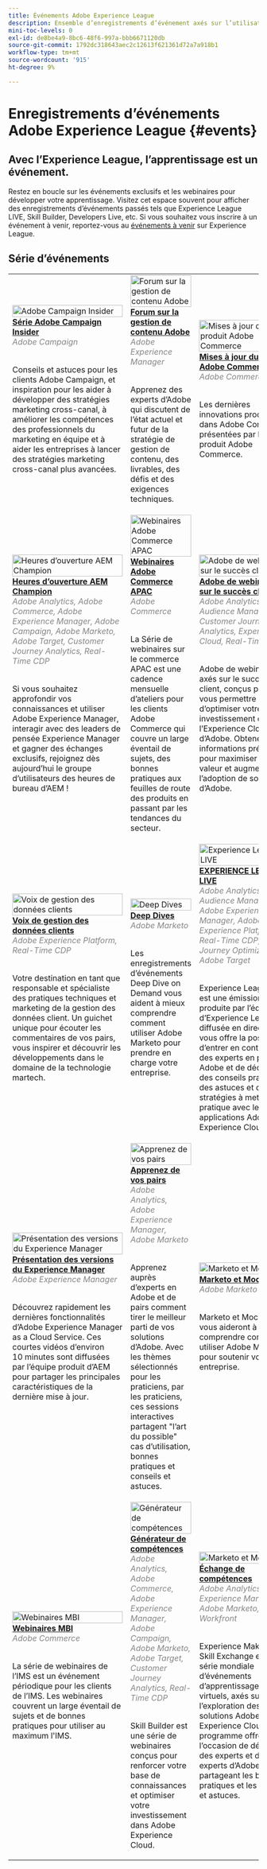```yaml
---
title: Événements Adobe Experience League
description: Ensemble d’enregistrements d’événement axés sur l’utilisation de produits d’entreprise d’Adobe
mini-toc-levels: 0
exl-id: de8be4a9-8bc6-48f6-997a-bbb6671120db
source-git-commit: 1792dc318643aec2c12613f621361d72a7a918b1
workflow-type: tm+mt
source-wordcount: '915'
ht-degree: 9%

---
```


# Enregistrements d’événements Adobe Experience League {#events}

## Avec l’Experience League, l’apprentissage est un événement.

Restez en boucle sur les événements exclusifs et les webinaires pour développer votre apprentissage. Visitez cet espace souvent pour afficher des enregistrements d’événements passés tels que Experience League LIVE, Skill Builder, Developers Live, etc. Si vous souhaitez vous inscrire à un événement à venir, reportez-vous au [événements à venir](https://%65xperienceleague.adobe.com/events/?lang=en) sur Experience League.

## Série d’événements

<table>
  <tr>
   <td>
      <a href="/help/adobe-campaign-insider/overview.md">
      <img style="width:100%" alt="Adobe Campaign Insider" src="https://cdn.experienceleague.adobe.com/thumb/exl-event-adobe-campaign-insider-series.png"/>      
      </a>
      <div>
         <a href="/help/adobe-campaign-insider/overview.md"><strong>Série Adobe Campaign Insider</strong></a>
        <br/><em class="title is-size-7" style="color: #858585;"> Adobe Campaign</em>
      </div>
      <p>
        <br/>
         Conseils et astuces pour les clients Adobe Campaign, et inspiration pour les aider à développer des stratégies marketing cross-canal, à améliorer les compétences des professionnels du marketing en équipe et à aider les entreprises à lancer des stratégies marketing cross-canal plus avancées.
      </p>
    </td>
   <td>
      <a href="/help/adobe-content-management-forum/overview.md">
      <img style="width:100%" alt="Forum sur la gestion de contenu Adobe" src="https://cdn.experienceleague.adobe.com/thumb/exl-event-adobe-content-management-forum.png"/>
      </a>
      <div>
         <a href="/help/adobe-content-management-forum/overview.md"><strong>Forum sur la gestion de contenu Adobe</strong></a>
        <br/><em class="title is-size-7" style="color: #858585;">Adobe Experience Manager</em>
      </div>
      <p>
        <br/>
         Apprenez des experts d’Adobe qui discutent de l’état actuel et futur de la stratégie de gestion de contenu, des livrables, des défis et des exigences techniques.
      </p>
    </td>
   <td>
      <a href="/help/adobe-commerce-product-updates/overview.md">
      <img style="width:100%" alt="Mises à jour du produit Adobe Commerce" src="https://cdn.experienceleague.adobe.com/thumb/exl-event-adobe-commerce-product-updates.png"/>
      </a>
      <div>
         <a href="/help/adobe-commerce-product-updates/overview.md"><strong>Mises à jour du produit Adobe Commerce</strong></a>
        <br/><em class="title is-size-7" style="color: #858585;">Adobe Commerce</em>
      </div>
      <p>
        <br/>
         Les dernières innovations produit dans Adobe Commerce, présentées par l’équipe produit Adobe Commerce.
      </p>
    </td>
   <td>
      <a href="/help/adobe-developers-live/overview.md">
      <img style="width:100%" alt="Adobe Developers Live" src="https://cdn.experienceleague.adobe.com/thumb/exl-event-adobe-developers-live.png"/>
      </a>
      <div>
         <a href="/help/adobe-developers-live/overview.md"><strong>Adobe Developers Live</strong></a>
        <br/><em class="title is-size-7" style="color: #858585;">Adobe Commerce, Adobe Experience Manager, Adobe Experience Platform, services Acrobat, Workfront</em>
      </div>
      <p>
        <br/>
         Adobe Developers Live rassemble des développeurs d’Adobes et des créateurs d’expérience aux profils variés et ayant un objectif unique, afin de créer des expériences de bout en bout incroyables.
      </p>
    </td>
    </tr>
    <tr>    
    <td>
      <a href="/help/aem-champion-office-hours/overview.md">
      <img style="width:100%" alt="Heures d’ouverture AEM Champion" src="https://cdn.experienceleague.adobe.com/thumb/exl-event-aem-champions.png"/>
      </a>
      <div>
         <a href="/help/aem-champion-office-hours/overview.md"><strong>Heures d’ouverture AEM Champion</strong></a>
        <br/><em class="title is-size-7" style="color: #858585;">Adobe Analytics, Adobe Commerce, Adobe Experience Manager, Adobe Campaign, Adobe Marketo, Adobe Target, Customer Journey Analytics, Real-Time CDP</em>
      </div>
      <p>
        <br/>
         Si vous souhaitez approfondir vos connaissances et utiliser Adobe Experience Manager, interagir avec des leaders de pensée Experience Manager et gagner des échanges exclusifs, rejoignez dès aujourd’hui le groupe d’utilisateurs des heures de bureau d’AEM !
      </p>
    </td> 
   <td>
      <a href="/help/apac-commerce/overview.md">
      <img style="width:100%" alt="Webinaires Adobe Commerce APAC" src="https://cdn.experienceleague.adobe.com/thumb/exl-event-apac-commerce-series.png"/>
      </a>
      <div>
         <a href="/help/apac-commerce/overview.md"><strong>Webinaires Adobe Commerce APAC</strong></a>
        <br/><em class="title is-size-7" style="color: #858585;">Adobe Commerce</em>
      </div>
      <p>
        <br/>
         La Série de webinaires sur le commerce APAC est une cadence mensuelle d’ateliers pour les clients Adobe Commerce qui couvre un large éventail de sujets, des bonnes pratiques aux feuilles de route des produits en passant par les tendances du secteur.
      </p>
    </td>
      <td>
      <a href="/help/adobe-customer-success-webinars/overview.md">
      <img style="width:100%" alt="Adobe de webinaires sur le succès client" src="https://cdn.experienceleague.adobe.com/thumb/exl-event-customer-success-webinars.png"/>
      </a>
      <div>
         <a href="/help/adobe-customer-success-webinars/overview.md"><strong>Adobe de webinaires sur le succès client</strong></a>
        <br/><em class="title is-size-7" style="color: #858585;">Adobe Analytics, Audience Manager, Customer Journey Analytics, Experience Cloud, Real-Time CDP</em>
      </div>
      <p>
        <br/>
         Adobe de webinaires axés sur le succès client, conçus pour vous permettre d’optimiser votre investissement dans l’Experience Cloud d’Adobe. Obtenez des informations précieuses pour maximiser la valeur et augmenter l’adoption de solutions d’Adobe.
      </p>
    </td>
   <td>
      <a href="/help/commerce-and-coffee/overview.md">
      <img style="width:100%" alt="Commerce et café" src="https://cdn.experienceleague.adobe.com/thumb/exl-event-commerce-and-coffee.png"/>
      </a>
      <div>
         <a href="/help/commerce-and-coffee/overview.md"><strong>Commerce et café</strong></a>
        <br/><em class="title is-size-7" style="color: #858585;">Adobe Commerce</em>
      </div>
      <p>
        <br/>
         La série Commerce &amp; Café s’adresse aux clients Adobe Commerce existants de tous les niveaux de compétence et fonctionnalités, Corey Gelato, consultant en stratégie commerciale. La série se concentre sur les stratégies et tactiques commerciales, soutenues par des statistiques reflétant le sujet de l'événement.
      </p>
    </td>
    </tr>
    <tr> 
   <td>
      <a href="/help/customer-data-management-voices/overview.md">
      <img style="width:100%" alt="Voix de gestion des données clients" src="https://cdn.experienceleague.adobe.com/thumb/exl-event-customer-data-management-voices.png"/>
      </a>
      <div>
         <a href="/help/customer-data-management-voices/overview.md"><strong>Voix de gestion des données clients</strong></a>
        <br/><em class="title is-size-7" style="color: #858585;">Adobe Experience Platform, Real-Time CDP</em>
      </div>
      <p>
        <br/>
         Votre destination en tant que responsable et spécialiste des pratiques techniques et marketing de la gestion des données client. Un guichet unique pour écouter les commentaires de vos pairs, vous inspirer et découvrir les développements dans le domaine de la technologie martech.
      </p>
    </td>
    <td>
      <a href="/help/deep-dives/overview.md">
      <img style="width:100%" alt="Deep Dives" src="https://cdn.experienceleague.adobe.com/thumb/exl-event-deep-dives.png"/>
      </a>
      <div>
         <a href="/help/deep-dives/overview.md"><strong>Deep Dives</strong></a>
        <br/><em class="title is-size-7" style="color: #858585;">Adobe Marketo</em>
      </div>
      <p>
        <br/>
         Les enregistrements d’événements Deep Dive on Demand vous aident à mieux comprendre comment utiliser Adobe Marketo pour prendre en charge votre entreprise.
      </p>
    </td>
   <td>
      <a href="/help/experience-league-live/overview.md">
      <img style="width:100%" alt="Experience League LIVE" src="https://cdn.experienceleague.adobe.com/thumb/exl-event-experience-league-live.png"/>
      </a>
      <div>
         <a href="/help/experience-league-live/overview.md"><strong>EXPERIENCE LEAGUE LIVE</strong></a>
        <br/><em class="title is-size-7" style="color: #858585;">Adobe Analytics, Adobe Audience Manager, Adobe Experience Manager, Adobe Experience Platform, Real-Time CDP, Adobe Journey Optimizer, Adobe Target </em>
      </div>
      <p>
        <br/>
         Experience League LIVE est une émission produite par l’équipe d’Experience League et diffusée en direct. Elle vous offre la possibilité d’entrer en contact avec des experts en produits Adobe et de découvrir des conseils pratiques, des astuces et des stratégies à mettre en pratique avec les applications Adobe Experience Cloud.
      </p>
    </td>
   <td>
      <a href="/help/experience-manager-gems/overview.md">
      <img style="width:100%" alt="Experience Manager GEMS" src="https://cdn.experienceleague.adobe.com/thumb/exl-event-aem-gems.png"/>
      </a>
      <div>
         <a href="/help/experience-manager-gems/overview.md"><strong>Experience Manager GEMS</strong></a>
        <br/><em class="title is-size-7" style="color: #858585;">Adobe Experience Manager</em>
      </div>
      <p>
        <br/>
         Envois profonds Adobe Experience Manager techniques réalisés par des experts en Adobe. Cette série est un complément de la documentation du produit et de tous les autres canaux techniques relatifs à Adobe Experience Manager, qui permet aux développeurs de contacter et d’approfondir un sujet spécifique.
      </p>
    </td>
    </tr>
    <tr> 
    <td>
      <a href="/help/experience-manager-release-overview/overview.md">
      <img style="width:100%" alt="Présentation des versions du Experience Manager" src="https://cdn.experienceleague.adobe.com/thumb/exl-event-experience-manager-release-overview.png"/>
      </a>
      <div>
         <a href="/help/experience-manager-release-overview/overview.md"><strong>Présentation des versions du Experience Manager</strong></a>
        <br/><em class="title is-size-7" style="color: #858585;">Adobe Experience Manager</em>
      </div>
      <p>
        <br/>
         Découvrez rapidement les dernières fonctionnalités d’Adobe Experience Manager as a Cloud Service. Ces courtes vidéos d’environ 10 minutes sont diffusées par l’équipe produit d’AEM pour partager les principales caractéristiques de la dernière mise à jour.
      </p>
    </td>
    <td>
      <a href="/help/learn-from-your-peers/overview.md">
      <img style="width:100%" alt="Apprenez de vos pairs" src="https://cdn.experienceleague.adobe.com/thumb/exl-event-learn-from-your-peers.png"/>
      </a>
      <div>
         <a href="/help/learn-from-your-peers/overview.md"><strong>Apprenez de vos pairs</strong></a>
        <br/><em class="title is-size-7" style="color: #858585;">Adobe Analytics, Adobe Experience Manager, Adobe Marketo</em>
      </div>
      <p>
        <br/>
         Apprenez auprès d’experts en Adobe et de pairs comment tirer le meilleur parti de vos solutions d’Adobe. Avec les thèmes sélectionnés pour les praticiens, par les praticiens, ces sessions interactives partagent "l’art du possible" cas d’utilisation, bonnes pratiques et conseils et astuces.
      </p>
    </td>
   <td>
      <a href="/help/marketo-and-mochas/overview.md">
      <img style="width:100%" alt="Marketo et Mochas" src="https://cdn.experienceleague.adobe.com/thumb/exl-event-marketo-and-mochas.png"/>
      </a>
      <div>
         <a href="/help/marketo-and-mochas/overview.md"><strong>Marketo et Mochas</strong></a>
        <br/><em class="title is-size-7" style="color: #858585;">Adobe Marketo</em>
      </div>
      <p>
        <br/>
         Marketo et Mochas vous aideront à mieux comprendre comment utiliser Adobe Marketo pour soutenir votre entreprise.
      </p>
    </td>
    <td>
      <a href="/help/office-hours/overview.md">
      <img style="width:100%" alt="Office Hours" src="https://cdn.experienceleague.adobe.com/thumb/exl-event-adobe-office-hours.png"/>
      </a>
      <div>
         <a href="/help/office-hours/overview.md"><strong>Heures d’ouverture</strong></a>
        <br/><em class="title is-size-7" style="color: #858585;">Adobe Analytics, Adobe Commerce, Adobe Experience Platform, Adobe Experience Manager, Adobe Commerce, Adobe Marketo, Adobe Target, Workfront</em>
      </div>
      <p>
        <br/>
         Office Hours est une approche proactive de la déviation des cas en offrant aux clients des webinaires spécifiques aux solutions. 
      </p>
    </td>
    </tr>
    <tr>    
    <td>
      <a href="/help/mbi-webinars/overview.md">
      <img style="width:100%" alt="Webinaires MBI" src="https://cdn.experienceleague.adobe.com/thumb/exl-event-mbi-webinars.png"/>
      </a>
      <div>
         <a href="/help/mbi-webinars/overview.md"><strong>Webinaires MBI</strong></a>
        <br/><em class="title is-size-7" style="color: #858585;">Adobe Commerce</em>
      </div>
      <p>
        <br/>
         La série de webinaires de l’IMS est un événement périodique pour les clients de l’IMS. Les webinaires couvrent un large éventail de sujets et de bonnes pratiques pour utiliser au maximum l'IMS.
      </p>
    </td>
    <td>
      <a href="/help/skill-builder/overview.md">
      <img style="width:100%" alt="Générateur de compétences" src="https://cdn.experienceleague.adobe.com/thumb/exl-event-skill-builders.png"/>
      </a>
      <div>
         <a href="/help/skill-builder/overview.md"><strong>Générateur de compétences</strong></a>
        <br/><em class="title is-size-7" style="color: #858585;">Adobe Analytics, Adobe Commerce, Adobe Experience Manager, Adobe Campaign, Adobe Marketo, Adobe Target, Customer Journey Analytics, Real-Time CDP</em>
      </div>
      <p>
        <br/>
         Skill Builder est une série de webinaires conçus pour renforcer votre base de connaissances et optimiser votre investissement dans Adobe Experience Cloud.
      </p>
    </td>   
   <td>
      <a href="/help/skill-exchange/overview.md">
      <img style="width:100%" alt="Marketo et Mochas" src="https://cdn.experienceleague.adobe.com/thumb/exl-event-skill-exchange.png"/>
      </a>
      <div>
         <a href="/help/skill-exchange/overview.md"><strong>Échange de compétences</strong></a>
        <br/><em class="title is-size-7" style="color: #858585;">Adobe Analytics, Adobe Experience Manager, Adobe Marketo, Adobe Workfront</em>
      </div>
      <p>
        <br/>
         Experience Makers The Skill Exchange est une série mondiale d’événements d’apprentissage client virtuels, axés sur l’exploration des solutions Adobe Experience Cloud. Ce programme offre l’occasion de découvrir des experts et des pairs experts d’Adobe en partageant les bonnes pratiques et les conseils et astuces.
      </p>
    </td> 
    <td>
      <a href="/help/workfront/overview.md">
      <img style="width:100%" alt="Workfront" src="https://cdn.experienceleague.adobe.com/thumb/exl-event-workfront.png"/>
      </a>
      <div>
         <a href="/help/workfront/overview.md"><strong>Workfront</strong></a>
        <br/><em class="title is-size-7" style="color: #858585;">Adobe Workfront</em>
      </div>
      <p>
        <br/>
         Une bibliothèque d’événements Workfront enregistrés où experts et pairs partagent leurs réflexions sur l’utilisation de Workfront.
      </p>
    </td>
  </tr>    
</table>
